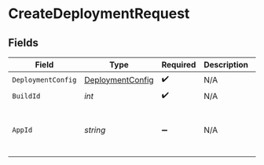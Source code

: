 # CreateDeploymentRequest


## Fields

| Field                                                       | Type                                                        | Required                                                    | Description                                                 | Example                                                     |
| ----------------------------------------------------------- | ----------------------------------------------------------- | ----------------------------------------------------------- | ----------------------------------------------------------- | ----------------------------------------------------------- |
| `DeploymentConfig`                                          | [DeploymentConfig](../../Models/Shared/DeploymentConfig.md) | :heavy_check_mark:                                          | N/A                                                         |                                                             |
| `BuildId`                                                   | *int*                                                       | :heavy_check_mark:                                          | N/A                                                         | 1                                                           |
| `AppId`                                                     | *string*                                                    | :heavy_minus_sign:                                          | N/A                                                         | app-af469a92-5b45-4565-b3c4-b79878de67d2                    |